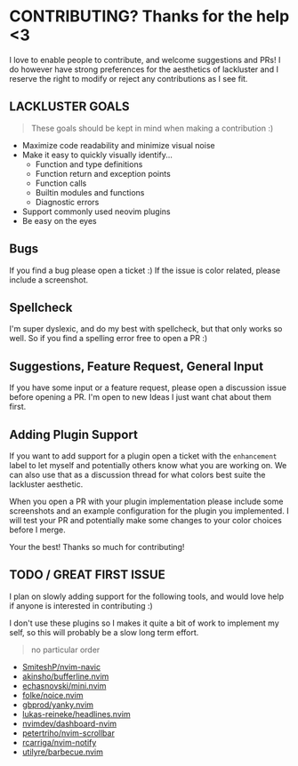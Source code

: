 # CONTRIBUTING? Thanks for the help <3
I love to enable people to contribute, and welcome suggestions and PRs! I do however have
strong preferences for the aesthetics of lackluster and I reserve the right to modify or 
reject any contributions as I see fit.

## LACKLUSTER GOALS
> These goals should be kept in mind when making a contribution :)
* Maximize code readability and minimize visual noise
* Make it easy to quickly visually identify...
  * Function and type definitions
  * Function return and exception points
  * Function calls
  * Builtin modules and functions
  * Diagnostic errors
* Support commonly used neovim plugins
* Be easy on the eyes

## Bugs 
If you find a bug please open a ticket :) If the issue is color related, please include a
screenshot.

## Spellcheck
I'm super dyslexic, and do my best with spellcheck, but that only works so well. So if 
you find a spelling error free to open a PR :)

## Suggestions, Feature Request, General Input
If you have some input or a feature request, please open a discussion issue before opening a PR.
I'm open to new Ideas I just want chat about them first.

## Adding Plugin Support
If you want to add support for a plugin open a ticket with the `enhancement` label to let
myself and potentially others know what you are working on. We can also use that as a discussion
thread for what colors best suite the lackluster aesthetic.

When you open a PR with your plugin implementation please include some screenshots and an example
configuration for the plugin you implemented. I will test your PR and potentially make some changes 
to your color choices before I merge.

Your the best! Thanks so much for contributing!

## TODO / GREAT FIRST ISSUE
I plan on slowly adding support for the following tools, and would love help if anyone is
interested in contributing :)

I don't use these plugins so I makes it quite a bit of work to implement my self, so this
will probably be a slow long term effort.

> no particular order
* [SmiteshP/nvim-navic](https://github.com/SmiteshP/nvim-navic)
* [akinsho/bufferline.nvim](https://github.com/akinsho/bufferline.nvim)
* [echasnovski/mini.nvim](https://github.com/echasnovski/mini.nvim)
* [folke/noice.nvim](https://github.com/folke/noice.nvim)
* [gbprod/yanky.nvim](https://github.com/gbprod/yanky.nvim)
* [lukas-reineke/headlines.nvim](https://github.com/lukas-reineke/headlines.nvim)
* [nvimdev/dashboard-nvim](https://github.com/nvimdev/dashboard-nvim)
* [petertriho/nvim-scrollbar](https://github.com/petertriho/nvim-scrollbar)
* [rcarriga/nvim-notify](https://github.com/rcarriga/nvim-notify)
* [utilyre/barbecue.nvim](https://github.com/utilyre/barbecue.nvim)
